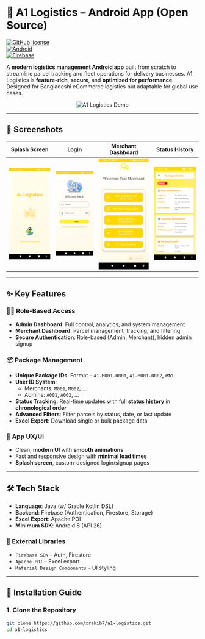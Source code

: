 # 🚚 A1 Logistics – Android App (Open Source)

[![GitHub license](https://img.shields.io/badge/license-MIT-blue.svg)](LICENSE)  
[![Android](https://img.shields.io/badge/Android-8.0%2B-brightgreen)](https://developer.android.com)  
[![Firebase](https://img.shields.io/badge/Firebase-integrated-orange)](https://firebase.google.com)  

A **modern logistics management Android app** built from scratch to streamline parcel tracking and fleet operations for delivery businesses. A1 Logistics is **feature-rich**, **secure**, and **optimized for performance**. Designed for Bangladeshi eCommerce logistics but adaptable for global use cases.

<p align="center">  
  <img src="screenshots/demo.gif" alt="A1 Logistics Demo" width="300"/>  
</p>

---

## 📸 Screenshots

| Splash Screen | Login | Merchant Dashboard | Status History |
|---|---|---|---|
| ![Splash](https://github.com/XRakib7/A1-Logistics-Test/blob/main/A1%20Logistics%20Screenshots/Screenshot_20250424-020146.png) | ![Login](https://github.com/XRakib7/A1-Logistics-Test/blob/main/A1%20Logistics%20Screenshots/Screenshot_20250424-020150.png) | ![Dashboard](https://github.com/XRakib7/A1-Logistics-Test/blob/main/A1%20Logistics%20Screenshots/Screenshot_20250424-020350.png) | ![History](https://github.com/XRakib7/A1-Logistics-Test/blob/main/A1%20Logistics%20Screenshots/Screenshot_20250424-020503.png) |

---

## ✨ Key Features

### 🧑‍💼 Role-Based Access
- **Admin Dashboard**: Full control, analytics, and system management
- **Merchant Dashboard**: Parcel management, tracking, and filtering
- **Secure Authentication**: Role-based (Admin, Merchant), hidden admin signup

### 📦 Package Management
- **Unique Package IDs**: Format – `A1-M001-0001`, `A1-M001-0002`, etc.
- **User ID System**:
  - Merchants: `M001`, `M002`, …
  - Admins: `A001`, `A002`, …
- **Status Tracking**: Real-time updates with full **status history** in **chronological order**
- **Advanced Filters**: Filter parcels by status, date, or last update
- **Excel Export**: Download single or bulk package data

### 📱 App UX/UI
- Clean, **modern UI** with **smooth animations**
- Fast and responsive design with **minimal load times**
- **Splash screen**, custom-designed login/signup pages

---

## 🛠 Tech Stack

- **Language**: Java (w/ Gradle Kotlin DSL)
- **Backend**: Firebase (Authentication, Firestore, Storage)
- **Excel Export**: Apache POI
- **Minimum SDK**: Android 8 (API 26)

### 🔌 External Libraries
- `Firebase SDK` – Auth, Firestore
- `Apache POI` – Excel export
- `Material Design Components` – UI styling

---

## 🚀 Installation Guide

### 1. Clone the Repository

```bash
git clone https://github.com/xrakib7/a1-logistics.git
cd a1-logistics
